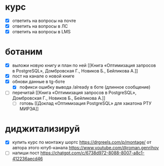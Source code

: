 # курс
- [x] ответить на вопросы на почте 
- [x] ответить на вопросы в ЛС
- [x] ответить на вопросы в LMS
# ботаним
- [x] выложи новую книгу и план по ней [[Книга «Оптимизация запросов в PostgreSQL», Домбровская Г., Новиков Б., Бейликова А.]]
- [x] пост на канале о новой книге
- [x] обнови данные в tg-боте
	- [x] пофикси ошибку вывода /already в боте (длинное сообщение)
- [ ] перечитай [[Книга «Оптимизация запросов в PostgreSQL», Домбровская Г., Новиков Б., Бейликова А.]]
	- [ ] готовь [[Доклад «Оптимизация PostgreSQL» для хакатона РТУ МИРЭА]]
# диджитализируй
- [x] купить курс по монтажу шортс https://drgreels.com/p/montage/ от автора этого ютуб-канала https://www.youtube.com/@roman.genrihov
- [ ] напиши пост https://chatgpt.com/c/6738d972-8088-8007-a8c1-412236aecd46